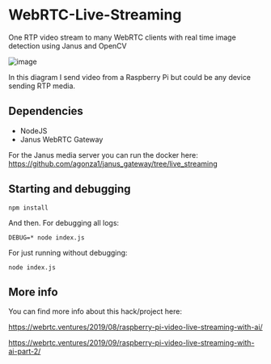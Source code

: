 # WebRTC-Live-Streaming
One RTP video stream to many WebRTC clients with real time image detection using Janus and OpenCV

![image](https://user-images.githubusercontent.com/16296681/125168704-67da2800-e16c-11eb-82c6-d68ea9df4a73.png)

In this diagram I send video from a Raspberry Pi but could be any device sending RTP media.

## Dependencies
- NodeJS
- Janus WebRTC Gateway

For the Janus media server you can run the docker here: 
https://github.com/agonza1/janus_gateway/tree/live_streaming

## Starting and debugging

`npm install`

And then. For debugging all logs:

`DEBUG=* node index.js`

For just running without debugging:

`node index.js`

## More info

You can find more info about this hack/project here:

https://webrtc.ventures/2019/08/raspberry-pi-video-live-streaming-with-ai/

https://webrtc.ventures/2019/09/raspberry-pi-video-live-streaming-with-ai-part-2/

